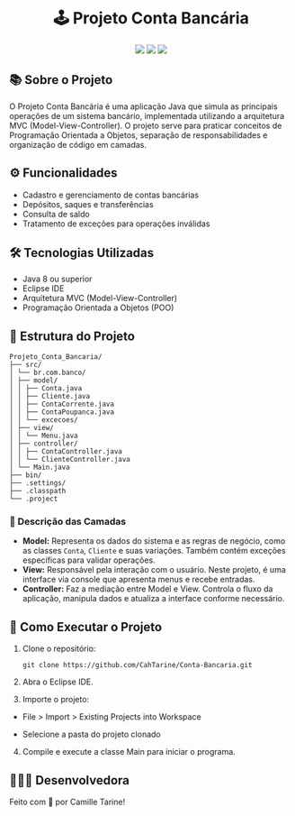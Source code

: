

<h1 align="center">🕹️ Projeto Conta Bancária</h1>

<p align="center">
  <img src="https://img.shields.io/badge/status-concluído-purple?style=for-the-badge" />
  <img src="https://img.shields.io/badge/Java-21-purple?style=for-the-badge&logo=java&logoColor=white" />
  <img src="https://img.shields.io/badge/Eclipse-2C2255?style=for-the-badge&logo=eclipse&logoColor=white" />
</p>

##

## 📚 Sobre o Projeto

O Projeto Conta Bancária é uma aplicação Java que simula as principais operações de um sistema bancário, implementada utilizando a arquitetura MVC (Model-View-Controller). O projeto serve para praticar conceitos de Programação Orientada a Objetos, separação de responsabilidades e organização de código em camadas.

##

## ⚙️ Funcionalidades

- Cadastro e gerenciamento de contas bancárias  
- Depósitos, saques e transferências  
- Consulta de saldo  
- Tratamento de exceções para operações inválidas  

##

## 🛠️ Tecnologias Utilizadas

- Java 8 ou superior  
- Eclipse IDE  
- Arquitetura MVC (Model-View-Controller)  
- Programação Orientada a Objetos (POO)  

##

## 📁 Estrutura do Projeto 
```
Projeto_Conta_Bancaria/
├── src/
│ └── br.com.banco/
│ ├── model/ 
│ │ ├── Conta.java
│ │ ├── Cliente.java
│ │ ├── ContaCorrente.java
│ │ ├── ContaPoupanca.java
│ │ └── excecoes/ 
│ ├── view/
│ │ └── Menu.java 
│ ├── controller/ 
│ │ ├── ContaController.java
│ │ └── ClienteController.java
│ └── Main.java 
├── bin/ 
├── .settings/ 
├── .classpath 
└── .project 
```

### 📄 Descrição das Camadas

- **Model:** Representa os dados do sistema e as regras de negócio, como as classes `Conta`, `Cliente` e suas variações. Também contém exceções específicas para validar operações.  
- **View:** Responsável pela interação com o usuário. Neste projeto, é uma interface via console que apresenta menus e recebe entradas.  
- **Controller:** Faz a mediação entre Model e View. Controla o fluxo da aplicação, manipula dados e atualiza a interface conforme necessário.  

##

## 🚀 Como Executar o Projeto

1. Clone o repositório:  
   ```
   git clone https://github.com/CahTarine/Conta-Bancaria.git
   ```
2. Abra o Eclipse IDE.

3. Importe o projeto:

- File > Import > Existing Projects into Workspace

- Selecione a pasta do projeto clonado

4. Compile e execute a classe Main para iniciar o programa.

##

## 👩🏻‍💻 Desenvolvedora

Feito com 💜 por Camille Tarine!  
